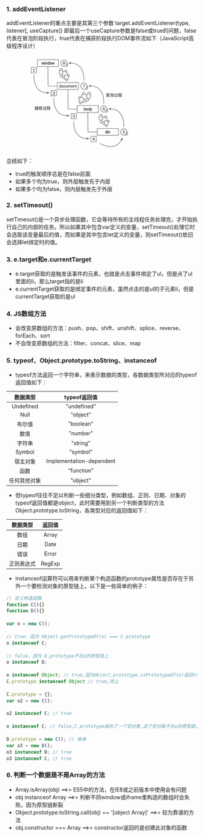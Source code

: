 ### 1. addEventListener
addEventListener的重点主要是其第三个参数 target.addEventListener(type, listener[, useCapture]) 即最后一个useCapture参数是false或true的问题，false代表在冒泡阶段执行，true代表在捕获阶段执行DOM事件流如下（JavaScript高级程序设计）

![addEventListener](img/addEventListener.png)

总结如下：
+ true的触发顺序总是在false前面
+ 如果多个均为true，则外层触发先于内层
+ 如果多个均为false，则内层触发先于外层

### 2. setTimeout()
setTimeout()是一个异步处理函数，它会等待所有的主线程任务处理完，才开始执行自己的内部的任务。所以如果其中包含var定义的变量，setTimeout()处理它时会选取该变量最后的值，而如果是其中包含let定义的变量，则setTimeout()依旧会选择let绑定时的值。

### 3. e.target和e.currentTarget
+ e.target获取的是触发该事件的元素，也就是点击事件绑定了ul，但是点了ul里面的li，那么target指的是li
+ e.currentTarget获取的是绑定事件的元素，虽然点击的是ul的子元素li，但是currentTarget获取的是ul

### 4. JS数组方法
+ 会改变原数组的方法：push、pop、shift、unshift、splice、reverse、forEach、sort
+ 不会改变原数组的方法：filter、concat、slice、map

### 5. typeof、Object.prototype.toString、instanceof
+ typeof方法返回一个字符串，来表示数据的类型，各数据类型所对应的typeof返回值如下：

| 数据类型 | typeof返回值 |
| :---: | :---: |
| Undefined | "undefined" |
| Null | "object" |
| 布尔值 | "boolean" |
| 数值 | "number" |
| 字符串 | "string" |
| Symbol | "symbol" |
| 宿主对象 | Implementation-dependent |
| 函数 | "function" |
| 任何其他对象 | "object" |

+ 但typeof往往不足以判断一些细分类型，例如数组、正则、日期、对象的typeof返回值都是object，此时需要用到另一个判断类型的方法Object.prototype.toString，各类型对应的返回值如下：

| 数据类型 | 返回值 |
| :---: | :---: |
| 数组 | Array |
| 日期 | Date |
| 错误 | Error |
| 正则表达式 | RegExp |

+ instanceof运算符可以用来判断某个构造函数的prototype属性是否存在于另外一个要检测对象的原型链上，以下是一些简单的例子：
```javascript
// 定义构造函数
function C(){} 
function D(){} 

var o = new C();

// true，因为 Object.getPrototypeOf(o) === C.prototype
o instanceof C; 

// false，因为 D.prototype不在o的原型链上
o instanceof D; 

o instanceof Object; // true,因为Object.prototype.isPrototypeOf(o)返回true
C.prototype instanceof Object // true,同上

C.prototype = {};
var o2 = new C();

o2 instanceof C; // true

o instanceof C; // false,C.prototype指向了一个空对象,这个空对象不在o的原型链上.

D.prototype = new C(); // 继承
var o3 = new D();
o3 instanceof D; // true
o3 instanceof C; // true
```


### 6. 判断一个数据是不是Array的方法
+ Array.isArray(obj) ==>> ES5中的方法，在IE8或之前版本中使用会有问题
+ obj instanceof Array ==>> 判断不同window或iframe里构造的数组时会失败，因为原型链断裂
+ Object.prototype.toString.call(obj) == '[object Array]' ==>> 较为靠谱的方法
+ obj.constructor === Array ==>> constructor返回的是创建此对象的函数















